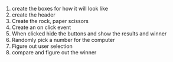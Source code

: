 1. create the boxes for how it will look like
2. create the header
3. Create the rock, paper scissors
4. Create an on click event
5. When clicked hide the buttons and show the results and winner
6. Randomly pick a number for the computer
7. Figure out user selection
8. compare and figure out the winner